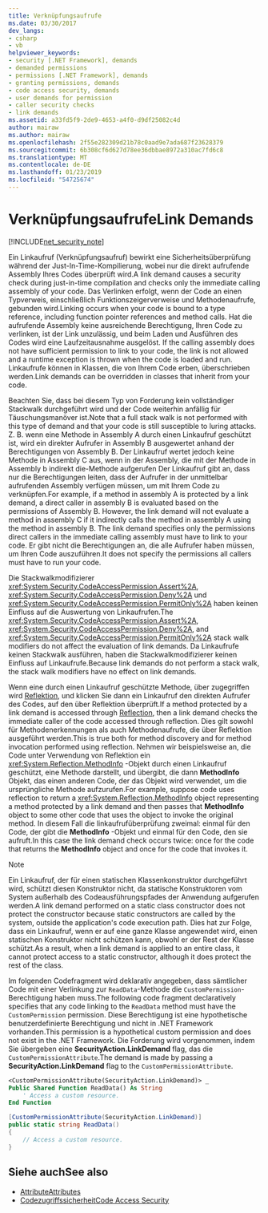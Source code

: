 ```yaml
---
title: Verknüpfungsaufrufe
ms.date: 03/30/2017
dev_langs:
- csharp
- vb
helpviewer_keywords:
- security [.NET Framework], demands
- demanded permissions
- permissions [.NET Framework], demands
- granting permissions, demands
- code access security, demands
- user demands for permission
- caller security checks
- link demands
ms.assetid: a33fd5f9-2de9-4653-a4f0-d9df25082c4d
author: mairaw
ms.author: mairaw
ms.openlocfilehash: 2f55e282309d21b78c0aad9e7ada687f23628379
ms.sourcegitcommit: 6b308cf6d627d78ee36dbbae8972a310ac7fd6c8
ms.translationtype: MT
ms.contentlocale: de-DE
ms.lasthandoff: 01/23/2019
ms.locfileid: "54725674"
---
```

# <a name="link-demands"></a><span data-ttu-id="7462c-102">Verknüpfungsaufrufe</span><span class="sxs-lookup"><span data-stu-id="7462c-102">Link Demands</span></span>
[!INCLUDE[net_security_note](../../../includes/net-security-note-md.md)]  
  
 <span data-ttu-id="7462c-103">Ein Linkaufruf (Verknüpfungsaufruf) bewirkt eine Sicherheitsüberprüfung während der Just-In-Time-Kompilierung, wobei nur die direkt aufrufende Assembly Ihres Codes überprüft wird.</span><span class="sxs-lookup"><span data-stu-id="7462c-103">A link demand causes a security check during just-in-time compilation and checks only the immediate calling assembly of your code.</span></span> <span data-ttu-id="7462c-104">Das Verlinken erfolgt, wenn der Code an einen Typverweis, einschließlich Funktionszeigerverweise und Methodenaufrufe, gebunden wird.</span><span class="sxs-lookup"><span data-stu-id="7462c-104">Linking occurs when your code is bound to a type reference, including function pointer references and method calls.</span></span> <span data-ttu-id="7462c-105">Hat die aufrufende Assembly keine ausreichende Berechtigung, Ihren Code zu verlinken, ist der Link unzulässig, und beim Laden und Ausführen des Codes wird eine Laufzeitausnahme ausgelöst. </span><span class="sxs-lookup"><span data-stu-id="7462c-105">If the calling assembly does not have sufficient permission to link to your code, the link is not allowed and a runtime exception is thrown when the code is loaded and run.</span></span> <span data-ttu-id="7462c-106">Linkaufrufe können in Klassen, die von Ihrem Code erben, überschrieben werden.</span><span class="sxs-lookup"><span data-stu-id="7462c-106">Link demands can be overridden in classes that inherit from your code.</span></span>  
  
 <span data-ttu-id="7462c-107">Beachten Sie, dass bei diesem Typ von Forderung kein vollständiger Stackwalk durchgeführt wird und der Code weiterhin anfällig für Täuschungsmanöver ist.</span><span class="sxs-lookup"><span data-stu-id="7462c-107">Note that a full stack walk is not performed with this type of demand and that your code is still susceptible to luring attacks.</span></span> <span data-ttu-id="7462c-108">Z. B. wenn eine Methode in Assembly A durch einen Linkaufruf geschützt ist, wird ein direkter Aufrufer in Assembly B ausgewertet anhand der Berechtigungen von Assembly B.  Der Linkaufruf wertet jedoch keine Methode in Assembly C aus, wenn in der Assembly, die mit der Methode in Assembly b indirekt die-Methode aufgerufen Der Linkaufruf gibt an, dass nur die Berechtigungen leiten, dass der Aufrufer in der unmittelbar aufrufenden Assembly verfügen müssen, um mit Ihrem Code zu verknüpfen.</span><span class="sxs-lookup"><span data-stu-id="7462c-108">For example, if a method in assembly A is protected by a link demand, a direct caller in assembly B is evaluated based on the permissions of Assembly B.  However, the link demand will not evaluate a method in assembly C if it indirectly calls the method in assembly A using the method in assembly B. The link demand specifies only the permissions direct callers in the immediate calling assembly must have to link to your code.</span></span> <span data-ttu-id="7462c-109">Er gibt nicht die Berechtigungen an, die alle Aufrufer haben müssen, um Ihren Code auszuführen.</span><span class="sxs-lookup"><span data-stu-id="7462c-109">It does not specify the permissions all callers must have to run your code.</span></span>  
  
 <span data-ttu-id="7462c-110">Die Stackwalkmodifizierer <xref:System.Security.CodeAccessPermission.Assert%2A>, <xref:System.Security.CodeAccessPermission.Deny%2A> und <xref:System.Security.CodeAccessPermission.PermitOnly%2A> haben keinen Einfluss auf die Auswertung von Linkaufrufen.</span><span class="sxs-lookup"><span data-stu-id="7462c-110">The <xref:System.Security.CodeAccessPermission.Assert%2A>, <xref:System.Security.CodeAccessPermission.Deny%2A>, and <xref:System.Security.CodeAccessPermission.PermitOnly%2A> stack walk modifiers do not affect the evaluation of link demands.</span></span>  <span data-ttu-id="7462c-111">Da Linkaufrufe keinen Stackwalk ausführen, haben die Stackwalkmodifizierer keinen Einfluss auf Linkaufrufe.</span><span class="sxs-lookup"><span data-stu-id="7462c-111">Because link demands do not perform a stack walk, the stack walk modifiers have no effect on link demands.</span></span>  
  
 <span data-ttu-id="7462c-112">Wenn eine durch einen Linkaufruf geschützte Methode, über zugegriffen wird [Reflektion](../../../docs/framework/reflection-and-codedom/reflection.md), und klicken Sie dann ein Linkaufruf den direkten Aufrufer des Codes, auf den über Reflektion überprüft.</span><span class="sxs-lookup"><span data-stu-id="7462c-112">If a method protected by a link demand is accessed through [Reflection](../../../docs/framework/reflection-and-codedom/reflection.md), then a link demand checks the immediate caller of the code accessed through reflection.</span></span> <span data-ttu-id="7462c-113">Dies gilt sowohl für Methodenerkennungen als auch Methodenaufrufe, die über Reflektion ausgeführt werden.</span><span class="sxs-lookup"><span data-stu-id="7462c-113">This is true both for method discovery and for method invocation performed using reflection.</span></span> <span data-ttu-id="7462c-114">Nehmen wir beispielsweise an, die Code unter Verwendung von Reflektion ein <xref:System.Reflection.MethodInfo> -Objekt durch einen Linkaufruf geschützt, eine Methode darstellt, und übergibt, die dann **MethodInfo** Objekt, das einen anderen Code, der das Objekt wird verwendet, um die ursprüngliche Methode aufzurufen.</span><span class="sxs-lookup"><span data-stu-id="7462c-114">For example, suppose code uses reflection to return a <xref:System.Reflection.MethodInfo> object representing a method protected by a link demand and then passes that **MethodInfo** object to some other code that uses the object to invoke the original method.</span></span> <span data-ttu-id="7462c-115">In diesem Fall die linkaufrufüberprüfung zweimal: einmal für den Code, der gibt die **MethodInfo** -Objekt und einmal für den Code, den sie aufruft.</span><span class="sxs-lookup"><span data-stu-id="7462c-115">In this case the link demand check occurs twice: once for the code that returns the **MethodInfo** object and once for the code that invokes it.</span></span>  
  
> [!NOTE]
>  <span data-ttu-id="7462c-116">Ein Linkaufruf, der für einen statischen Klassenkonstruktor durchgeführt wird, schützt diesen Konstruktor nicht, da statische Konstruktoren vom System außerhalb des Codeausführungspfades der Anwendung aufgerufen werden.</span><span class="sxs-lookup"><span data-stu-id="7462c-116">A link demand performed on a static class constructor does not protect the constructor because static constructors are called by the system, outside the application's code execution path.</span></span> <span data-ttu-id="7462c-117">Dies hat zur Folge, dass ein Linkaufruf, wenn er auf eine ganze Klasse angewendet wird, einen statischen Konstruktor nicht schützen kann, obwohl er der Rest der Klasse schützt.</span><span class="sxs-lookup"><span data-stu-id="7462c-117">As a result, when a link demand is applied to an entire class, it cannot protect access to a static constructor, although it does protect the rest of the class.</span></span>  
  
 <span data-ttu-id="7462c-118">Im folgenden Codefragment wird deklarativ angegeben, dass sämtlicher Code mit einer Verlinkung zur `ReadData`-Methode die `CustomPermission`-Berechtigung haben muss.</span><span class="sxs-lookup"><span data-stu-id="7462c-118">The following code fragment declaratively specifies that any code linking to the `ReadData` method must have the `CustomPermission` permission.</span></span> <span data-ttu-id="7462c-119">Diese Berechtigung ist eine hypothetische benutzerdefinierte Berechtigung und nicht in .NET Framework vorhanden.</span><span class="sxs-lookup"><span data-stu-id="7462c-119">This permission is a hypothetical custom permission and does not exist in the .NET Framework.</span></span> <span data-ttu-id="7462c-120">Die Forderung wird vorgenommen, indem Sie übergeben eine **SecurityAction.LinkDemand** flag, das die `CustomPermissionAttribute`.</span><span class="sxs-lookup"><span data-stu-id="7462c-120">The demand is made by passing a **SecurityAction.LinkDemand** flag to the `CustomPermissionAttribute`.</span></span>  
  
```vb  
<CustomPermissionAttribute(SecurityAction.LinkDemand)> _  
Public Shared Function ReadData() As String  
    ' Access a custom resource.  
End Function    
```  
  
```csharp  
[CustomPermissionAttribute(SecurityAction.LinkDemand)]  
public static string ReadData()  
{  
    // Access a custom resource.  
}  
```  
  
## <a name="see-also"></a><span data-ttu-id="7462c-121">Siehe auch</span><span class="sxs-lookup"><span data-stu-id="7462c-121">See also</span></span>
- [<span data-ttu-id="7462c-122">Attribute</span><span class="sxs-lookup"><span data-stu-id="7462c-122">Attributes</span></span>](../../../docs/standard/attributes/index.md)
- [<span data-ttu-id="7462c-123">Codezugriffssicherheit</span><span class="sxs-lookup"><span data-stu-id="7462c-123">Code Access Security</span></span>](../../../docs/framework/misc/code-access-security.md)
